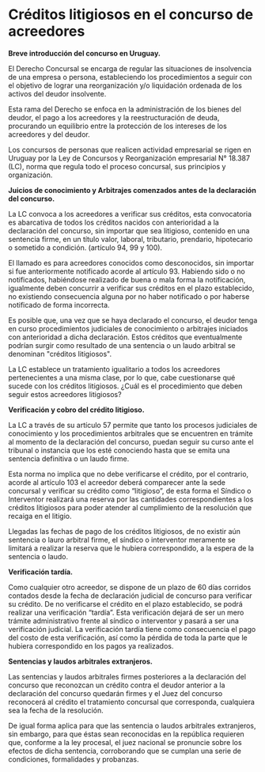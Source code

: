 # Créditos litigiosos en el concurso de acreedores

**Breve introducción del concurso en Uruguay.**

El Derecho Concursal se encarga de regular las situaciones de insolvencia de una empresa o persona, estableciendo los procedimientos a seguir con el objetivo de lograr una reorganización y/o liquidación ordenada de los activos del deudor insolvente.

Esta rama del Derecho se enfoca en la administración de los bienes del deudor, el pago a los acreedores y la reestructuración de deuda, procurando un equilibrio entre la protección de los intereses de los acreedores y del deudor.

Los concursos de personas que realicen actividad empresarial se rigen en Uruguay por la Ley de Concursos y Reorganización empresarial N° 18.387 (LC), norma que regula todo el proceso concursal, sus principios y organización.

**Juicios de conocimiento y Arbitrajes comenzados antes de la declaración del concurso.**

La LC convoca a los acreedores a verificar sus créditos, esta convocatoria es abarcativa de todos los créditos nacidos con anterioridad a la declaración del concurso, sin importar que sea litigioso, contenido en una sentencia firme, en un título valor, laboral, tributario, prendario, hipotecario o sometido a condición. (artículo 94, 99 y 100).

El llamado es para acreedores conocidos como desconocidos, sin importar si fue anteriormente notificado acorde al artículo 93. Habiendo sido o no notificados, habiéndose realizado de buena o mala forma la notificación, igualmente deben concurrir a verificar sus créditos en el plazo establecido, no existiendo consecuencia alguna por no haber notificado o por haberse notificado de forma incorrecta.

Es posible que, una vez que se haya declarado el concurso, el deudor tenga en curso procedimientos judiciales de conocimiento o arbitrajes iniciados con anterioridad a dicha declaración. Estos créditos que eventualmente podrían surgir como resultado de una sentencia o un laudo arbitral se denominan "créditos litigiosos".

La LC establece un tratamiento igualitario a todos los acreedores pertenecientes a una misma clase, por lo que, cabe cuestionarse qué sucede con los créditos litigiosos. ¿Cuál es el procedimiento que deben seguir estos acreedores litigiosos?

**Verificación y cobro del crédito litigioso.**

La LC a través de su artículo 57 permite que tanto los procesos judiciales de conocimiento y los procedimientos arbitrales que se encuentren en trámite al momento de la declaración del concurso, puedan seguir su curso ante el tribunal o instancia que los esté conociendo hasta que se emita una sentencia definitiva o un laudo firme.

Esta norma no implica que no debe verificarse el crédito, por el contrario, acorde al artículo 103 el acreedor deberá comparecer ante la sede concursal y verificar su crédito como “litigioso”, de esta forma el Síndico o Interventor realizará una reserva por las cantidades correspondientes a los créditos litigiosos para poder atender al cumplimiento de la resolución que recaiga en el litigio.

Llegadas las fechas de pago de los créditos litigiosos, de no existir aún sentencia o lauro arbitral firme, el síndico o interventor meramente se limitará a realizar la reserva que le hubiera correspondido, a la espera de la sentencia o laudo.

**Verificación tardía.**

Como cualquier otro acreedor, se dispone de un plazo de 60 días corridos contados desde la fecha de declaración judicial de concurso para verificar su crédito. De no verificarse el crédito en el plazo establecido, se podrá realizar una verificación “tardía”. Esta verificación dejará de ser un mero trámite administrativo frente al síndico o interventor y pasará a ser una verificación judicial. La verificación tardía tiene como consecuencia el pago del costo de esta verificación, así como la pérdida de toda la parte que le hubiera correspondido en los pagos ya realizados.

**Sentencias y laudos arbitrales extranjeros.**

Las sentencias y laudos arbitrales firmes posteriores a la declaración del concurso que reconozcan un crédito contra el deudor anterior a la declaración del concurso quedarán firmes y el Juez del concurso reconocerá al crédito el tratamiento concursal que corresponda, cualquiera sea la fecha de la resolución.

De igual forma aplica para que las sentencia o laudos arbitrales extranjeros, sin embargo, para que éstas sean reconocidas en la república requieren que, conforme a la ley procesal, el juez nacional se pronuncie sobre los efectos de dicha sentencia, corroborando que se cumplan una serie de condiciones, formalidades y probanzas.
